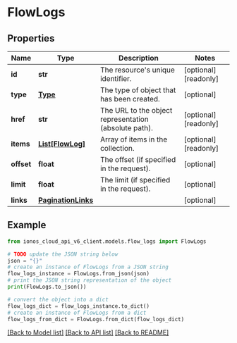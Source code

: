 # FlowLogs


## Properties

Name | Type | Description | Notes
------------ | ------------- | ------------- | -------------
**id** | **str** | The resource&#39;s unique identifier. | [optional] [readonly] 
**type** | [**Type**](Type.md) | The type of object that has been created. | [optional] 
**href** | **str** | The URL to the object representation (absolute path). | [optional] [readonly] 
**items** | [**List[FlowLog]**](FlowLog.md) | Array of items in the collection. | [optional] [readonly] 
**offset** | **float** | The offset (if specified in the request). | [optional] 
**limit** | **float** | The limit (if specified in the request). | [optional] 
**links** | [**PaginationLinks**](PaginationLinks.md) |  | [optional] 

## Example

```python
from ionos_cloud_api_v6_client.models.flow_logs import FlowLogs

# TODO update the JSON string below
json = "{}"
# create an instance of FlowLogs from a JSON string
flow_logs_instance = FlowLogs.from_json(json)
# print the JSON string representation of the object
print(FlowLogs.to_json())

# convert the object into a dict
flow_logs_dict = flow_logs_instance.to_dict()
# create an instance of FlowLogs from a dict
flow_logs_from_dict = FlowLogs.from_dict(flow_logs_dict)
```
[[Back to Model list]](../README.md#documentation-for-models) [[Back to API list]](../README.md#documentation-for-api-endpoints) [[Back to README]](../README.md)


